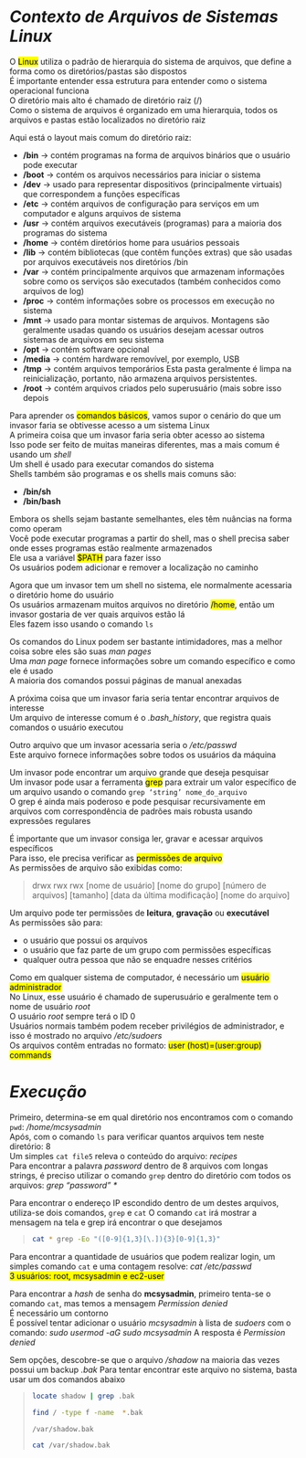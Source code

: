 # _**Contexto de Arquivos de Sistemas Linux**_

O <mark>Linux</mark> utiliza o padrão de hierarquia do sistema de arquivos, que define a forma como os diretórios/pastas são dispostos  
É importante entender essa estrutura para entender como o sistema operacional funciona  
O diretório mais alto é chamado de diretório raiz (/)  
Como o sistema de arquivos é organizado em uma hierarquia, todos os arquivos e pastas estão localizados no diretório raiz  

Aqui está o layout mais comum do diretório raiz:
* **/bin** -> contém programas na forma de arquivos binários que o usuário pode executar
* **/boot** -> contém os arquivos necessários para iniciar o sistema
* **/dev** -> usado para representar dispositivos (principalmente virtuais) que correspondem a funções específicas
* **/etc** -> contém arquivos de configuração para serviços em um computador e alguns arquivos de sistema
* **/usr** -> contém arquivos executáveis ​​(programas) para a maioria dos programas do sistema
* **/home** -> contém diretórios home para usuários pessoais
* **/lib** -> contém bibliotecas (que contêm funções extras) que são usadas por arquivos executáveis ​​nos diretórios /bin
* **/var** -> contém principalmente arquivos que armazenam informações sobre como os serviços são executados (também conhecidos como arquivos de log)
* **/proc** -> contém informações sobre os processos em execução no sistema
* **/mnt** -> usado para montar sistemas de arquivos. Montagens são geralmente usadas quando os usuários desejam acessar outros sistemas de arquivos em seu sistema
* **/opt** -> contém software opcional
* **/media** -> contém hardware removível, por exemplo, USB
* **/tmp** -> contém arquivos temporários Esta pasta geralmente é limpa na reinicialização, portanto, não armazena arquivos persistentes.
* **/root** -> contém arquivos criados pelo superusuário (mais sobre isso depois

Para aprender os <mark>comandos básicos</mark>, vamos supor o cenário do que um invasor faria se obtivesse acesso a um sistema Linux  
A primeira coisa que um invasor faria seria obter acesso ao sistema  
Isso pode ser feito de muitas maneiras diferentes, mas a mais comum é usando um _shell_  
Um shell é usado para executar comandos do sistema  
Shells também são programas e os shells mais comuns são:
* **/bin/sh**
* **/bin/bash**

Embora os shells sejam bastante semelhantes, eles têm nuâncias na forma como operam  
Você pode executar programas a partir do shell, mas o shell precisa saber onde esses programas estão realmente armazenados  
Ele usa a variável <mark>$PATH</mark> para fazer isso  
Os usuários podem adicionar e remover a localização no caminho  

Agora que um invasor tem um shell no sistema, ele normalmente acessaria o diretório home do usuário  
Os usuários armazenam muitos arquivos no diretório <mark>/home</mark>, então um invasor gostaria de ver quais arquivos estão lá  
Eles fazem isso usando o comando ```ls```

Os comandos do Linux podem ser bastante intimidadores, mas a melhor coisa sobre eles são suas _man pages_  
Uma _man page_ fornece informações sobre um comando específico e como ele é usado  
A maioria dos comandos possui páginas de manual anexadas  

A próxima coisa que um invasor faria seria tentar encontrar arquivos de interesse  
Um arquivo de interesse comum é o _.bash_history_, que registra quais comandos o usuário executou  

Outro arquivo que um invasor acessaria seria o _/etc/passwd_  
Este arquivo fornece informações sobre todos os usuários da máquina  

Um invasor pode encontrar um arquivo grande que deseja pesquisar  
Um invasor pode usar a ferramenta <mark>grep</mark> para extrair um valor específico de um arquivo usando o comando ```grep ‘string’ nome_do_arquivo```  
O grep é ainda mais poderoso e pode pesquisar recursivamente em arquivos com correspondência de padrões mais robusta usando expressões regulares  

É importante que um invasor consiga ler, gravar e acessar arquivos específicos  
Para isso, ele precisa verificar as <mark>permissões de arquivo</mark>  
As permissões de arquivo são exibidas como:
> drwx rwx rwx [nome de usuário] [nome do grupo] [número de arquivos] [tamanho] [data da última modificação] [nome do arquivo]

Um arquivo pode ter permissões de **leitura**, **gravação** ou **executável**  
As permissões são para:
* o usuário que possui os arquivos
* o usuário que faz parte de um grupo com permissões específicas
* qualquer outra pessoa que não se enquadre nesses critérios

Como em qualquer sistema de computador, é necessário um <mark>usuário administrador</mark>  
No Linux, esse usuário é chamado de superusuário e geralmente tem o nome de usuário _root_  
O usuário _root_ sempre terá o ID 0  
Usuários normais também podem receber privilégios de administrador, e isso é mostrado no arquivo _/etc/sudoers_  
Os arquivos contêm entradas no formato: <mark>user (host)=(user:group) commands</mark>  

# _**Execução**_
Primeiro, determina-se em qual diretório nos encontramos com o comando ```pwd```: _/home/mcsysadmin_  
Após, com o comando ```ls``` para verificar quantos arquivos tem neste diretório: 8  
Um simples ```cat file5``` releva o conteúdo do arquivo: _recipes_  
Para encontrar a palavra _password_ dentro de 8 arquivos com longas strings, é preciso utilizar o comando ```grep``` dentro do diretório com todos os arquivos: _grep “password” *_  

Para encontrar o endereço IP escondido dentro de um destes arquivos, utiliza-se dois comandos, ```grep``` e ```cat```
O comando ```cat``` irá mostrar a mensagem na tela e grep irá encontrar o que desejamos
> ```bash
> cat * grep -Eo "([0-9]{1,3}[\.]){3}[0-9]{1,3}"
> ```

Para encontrar a quantidade de usuários que podem realizar login, um simples comando ```cat``` e uma contagem resolve: _cat /etc/passwd_  
<mark>3 usuários: root, mcsysadmin e ec2-user</mark>  

Para encontrar a _hash_ de senha do **mcsysadmin**, primeiro tenta-se o comando ```cat```, mas temos a mensagem _Permission denied_  
É necessário um contorno  
É possível tentar adicionar o usuário _mcsysadmin_ à lista de _sudoers_ com o comando: _sudo usermod -aG sudo mcsysadmin_
A resposta é _Permission denied_  

Sem opções, descobre-se que o arquivo _/shadow_ na maioria das vezes possui um backup _.bak_
Para tentar encontrar este arquivo no sistema, basta usar um dos comandos abaixo
> ```bash
> locate shadow | grep .bak
> ```
> ```bash
> find / -type f -name  *.bak 
> ```
> ```bash
> /var/shadow.bak
> ```
> ```bash
> cat /var/shadow.bak
> ```
